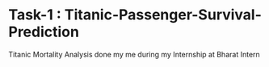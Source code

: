 # Task-1 : Titanic-Passenger-Survival-Prediction
Titanic Mortality Analysis done my me during my Internship at Bharat Intern
